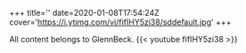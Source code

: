 +++
title=''
date=2020-01-08T17:54:24Z
cover='https://i.ytimg.com/vi/fifIHY5zi38/sddefault.jpg'
+++

All content belongs to GlennBeck.
{{< youtube fifIHY5zi38 >}}
